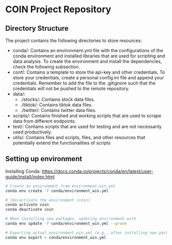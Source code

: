# COIN Project Repository

## Directory Structure
The project contains the following directories to store resources:
- conda/: Contains an environment.yml file with the configurations of the conda environment and installed libraries that 
are used for scripting and data analysis. To create the environment and install the dependencies, check the following 
subsection.
- conf/: Contains a template to store the api-key and other credentials. To store your credentials, create a personal
config.ini file and append your credentials. Remember to add the file to the .gitignore such that the credentials will
not be pushed to the remote repository.
- data/:
  - ./stocks/: Contains stock data files.
  - ./tiktok/: Contains tiktok data files.
  - ./twitter/: Contains twitter data files. 
- scripts/: Contains finished and working scripts that are used to scrape data from different endpoints. 
- test/: Contains scripts that are used for testing and are not necessarily used productively.
- utils/: Contains files and scripts, files, and other resources that potentially extend the functionalities of scripts 

## Setting up environment
Installing Conda: https://docs.conda.io/projects/conda/en/latest/user-guide/install/index.html
```bash
# Create an environment from environment_win.yml
conda env create -f conda/environment_win.yml

# (De)activate the environment (coin)
conda activate coin
conda deactivate coin

# When installing new packages, updating environment with
conda env update -f conda/environment_win.yml --prune

# Exporting actual environment_win.yml (e.g., after installing new packages)
conda env export > conda/environment_win.yml
```
